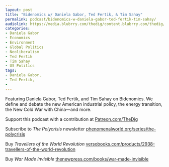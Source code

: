 ```yaml
---
layout: post
title: "Bidenomics w/ Daniela Gabor, Ted Fertik, & Tim Sahay"
permalink: podcast/bidenomics-w-daniela-gabor-ted-fertik-tim-sahay/
audiolink: https://media.blubrry.com/thedig/content.blubrry.com/thedig/The_Dig-EP_411-Bidenomics.mp3
categories:
- Daniela Gabor
- Economics
- Environment
- Global Politics
- Neoliberalism
- Ted Fertik
- Tim Sahay
- US Politics
tags:
- Daniela Gabor,
- Ted Fertik,
- 
---
```


Featuring Daniela Gabor, Ted Fertik, and Tim Sahay on Bidenomics. We define and debate the new American industrial policy, the energy transition, the New Cold War with China—and more.

Support this podcast with a contribution at [Patreon.com/TheDig](http://Patreon.com/TheDig)

Subscribe to *The Polycrisis* newsletter [phenomenalworld.org/series/the-polycrisis](http://phenomenalworld.org/series/the-polycrisis)

Buy *Travellers of the World Revolution* [versobooks.com/products/2938-travellers-of-the-world-revolution](http://versobooks.com/products/2938-travellers-of-the-world-revolution)

Buy *War Made Invisible* [thenewpress.com/books/war-made-invisible](http://thenewpress.com/books/war-made-invisible)

